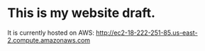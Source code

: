 # This is my website draft. 

It is currently hosted on AWS: http://ec2-18-222-251-85.us-east-2.compute.amazonaws.com
